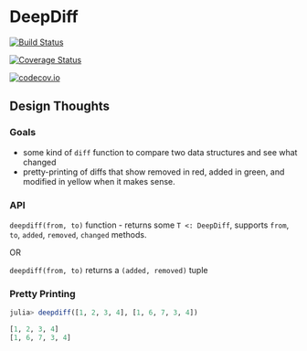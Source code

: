 # DeepDiff

[![Build Status](https://travis-ci.org/ssfrr/StructureDiffs.jl.svg?branch=master)](https://travis-ci.org/ssfrr/StructureDiffs.jl)

[![Coverage Status](https://coveralls.io/repos/ssfrr/StructureDiffs.jl/badge.svg?branch=master&service=github)](https://coveralls.io/github/ssfrr/StructureDiffs.jl?branch=master)

[![codecov.io](http://codecov.io/github/ssfrr/StructureDiffs.jl/coverage.svg?branch=master)](http://codecov.io/github/ssfrr/StructureDiffs.jl?branch=master)

## Design Thoughts

### Goals

* some kind of `diff` function to compare two data structures and see what changed
* pretty-printing of diffs that show removed in red, added in green, and modified in yellow when it makes sense.

### API

`deepdiff(from, to)` function - returns some `T <: DeepDiff`, supports `from`, `to`, `added`, `removed`, `changed` methods.

OR

`deepdiff(from, to)` returns a `(added, removed)` tuple


### Pretty Printing

```julia
julia> deepdiff([1, 2, 3, 4], [1, 6, 7, 3, 4])

[1, 2, 3, 4]
[1, 6, 7, 3, 4]
```

